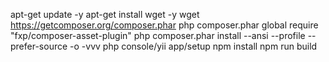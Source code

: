 apt-get update -y
apt-get install wget -y
wget https://getcomposer.org/composer.phar
php composer.phar global require "fxp/composer-asset-plugin"
php composer.phar install --ansi --profile --prefer-source -o -vvv
php console/yii app/setup
npm install
npm run build